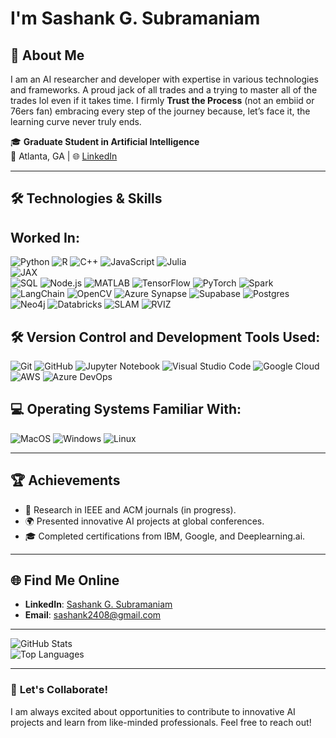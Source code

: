 # I'm Sashank G. Subramaniam


## 💼 **About Me**

I am an AI researcher and developer with expertise in various technologies and frameworks. A proud jack of all trades and a trying to master all of the trades lol even if it takes time. I firmly **Trust the Process** (not an embiid or 76ers fan) embracing every step of the journey because, let’s face it, the learning curve never truly ends.

🎓 **Graduate Student in Artificial Intelligence**  
📍 Atlanta, GA | 🌐 [LinkedIn](https://www.linkedin.com/in/sashank-gs-97b1b91a4/)

---

## 🛠 **Technologies & Skills**

## Worked In:
 
![Python](https://img.shields.io/badge/-Python-blue?logo=python&logoColor=white)
![R](https://img.shields.io/badge/-R-276DC3?logo=r&logoColor=white)
![C++](https://img.shields.io/badge/-C++-00599C?logo=cplusplus&logoColor=white)
![JavaScript](https://img.shields.io/badge/-JavaScript-F7DF1E?logo=javascript&logoColor=black)
![Julia](https://img.shields.io/badge/-Julia-9558B2?logo=julia&logoColor=white)  
![JAX](https://img.shields.io/badge/-JAX-3776AB?logo=python&logoColor=white)  
![SQL](https://img.shields.io/badge/-SQL-orange?logo=postgresql&logoColor=white)
![Node.js](https://img.shields.io/badge/-Node.js-339933?logo=node.js&logoColor=white)
![MATLAB](https://img.shields.io/badge/-MATLAB-orange?logo=mathworks&logoColor=white)
![TensorFlow](https://img.shields.io/badge/-TensorFlow-orange?logo=tensorflow&logoColor=white)
![PyTorch](https://img.shields.io/badge/-PyTorch-EE4C2C?logo=pytorch&logoColor=white)
![Spark](https://img.shields.io/badge/-Apache%20Spark-black?logo=apache-spark&logoColor=white)
![LangChain](https://img.shields.io/badge/-LangChain-yellow?logo=langchain&logoColor=black)
![OpenCV](https://img.shields.io/badge/-OpenCV-blue?logo=opencv&logoColor=white)
![Azure Synapse](https://img.shields.io/badge/-Azure%20Synapse-0078D4?logo=microsoft-azure&logoColor=white)
![Supabase](https://img.shields.io/badge/-Supabase-black?logo=supabase&logoColor=white) 
![Postgres](https://img.shields.io/badge/-PostgreSQL-blue?logo=postgresql&logoColor=white)
![Neo4j](https://img.shields.io/badge/-Neo4j-blue?logo=neo4j&logoColor=white)
![Databricks](https://img.shields.io/badge/-Databricks-red?logo=databricks&logoColor=white)
![SLAM](https://img.shields.io/badge/-SLAM-blue?logo=robotframework&logoColor=white)
![RVIZ](https://img.shields.io/badge/-RVIZ-brightgreen?logo=ros&logoColor=white)

## 🛠️ Version Control and Development Tools Used:

![Git](https://img.shields.io/badge/-Git-F05032?logo=git&logoColor=white)
![GitHub](https://img.shields.io/badge/-GitHub-181717?logo=github&logoColor=white)
![Jupyter Notebook](https://img.shields.io/badge/-Jupyter%20Notebook-F37626?logo=jupyter&logoColor=white)
![Visual Studio Code](https://img.shields.io/badge/-Visual%20Studio%20Code-blue?logo=visual-studio-code&logoColor=white)
![Google Cloud](https://img.shields.io/badge/-Google%20Cloud-4285F4?logo=google-cloud&logoColor=white)
![AWS](https://img.shields.io/badge/-AWS-orange?logo=amazon-aws&logoColor=white) 
![Azure DevOps](https://img.shields.io/badge/-Azure%20DevOps-0078D7?logo=azure-devops&logoColor=white)

## 💻 Operating Systems Familiar With:

![MacOS](https://img.shields.io/badge/-MacOS-000000?logo=apple&logoColor=white)
![Windows](https://img.shields.io/badge/-Windows-0078D6?logo=windows&logoColor=white)
![Linux](https://img.shields.io/badge/-Linux-FCC624?logo=linux&logoColor=black)

---

## 🏆 **Achievements**

- 📄 Research in IEEE and ACM journals (in progress).  
- 🌍 Presented innovative AI projects at global conferences.  
- 🎓 Completed certifications from IBM, Google, and Deeplearning.ai.

---

## 🌐 **Find Me Online**

- **LinkedIn**: [Sashank G. Subramaniam](https://www.linkedin.com/in/sashank-gs-97b1b91a4/)  
- **Email**: [sashank2408@gmail.com](mailto:sashank2408@gmail.com)

---

![GitHub Stats](https://github-readme-stats.vercel.app/api?username=sashank24&show_icons=true&theme=radical)  
![Top Languages](https://github-readme-stats.vercel.app/api/top-langs/?username=sashank24&layout=compact&theme=radical)

---

### 📝 **Let's Collaborate!**
I am always excited about opportunities to contribute to innovative AI projects and learn from like-minded professionals. Feel free to reach out!
